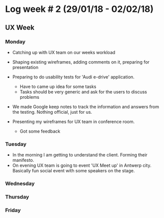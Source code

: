 # Log week # 2 (29/01/18 - 02/02/18)
## UX Week

### Monday
* Catching up with UX team on our weeks workload
* Shaping existing wireframes, adding comments on it, preparing for presentation

* Preparing to do usability tests for 'Audi e-drive' application.
    * Have to came up idea for some tasks
    * Tasks should be very generic and ask for the users to discuss problems

* We made Google keep notes to track the information and answers from the testing. Nothing official, just for us.
* Presenting my wireframes for UX team in conference room.
    * Got some feedback

### Tuesday
* In the morning I am getting to understand the client. Forming their manifesto.
* On evening UX team is going to event 'UX Meet up' in Antwerp city. Basically fun social event with some speakers on the stage.
### Wednesday

### Thursday

### Friday